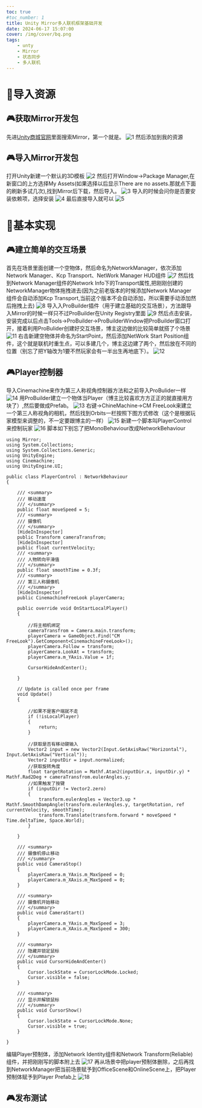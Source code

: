 ```yaml
---
toc: true
#toc_number: 1
title: Unity Mirror多人联机框架基础开发
date: 2024-06-17 15:07:00
cover: /img/cover/bq.png
tags:
    - unty
    - Mirror
    - 状态同步
    - 多人联机
---
```


# 🎲导入资源

## 🎮获取Mirror开发包
先进[Unity商城官网](https://assetstore.unity.com/)里面搜索Mirror，第一个就是。
![1](1.png)
然后添加到我的资源

## 🎮导入Mirror开发包
打开Unity新建一个默认的3D模板
![2](2.png)
然后打开Window→Package Manager,在新窗口的上方选择My Assets(如果选择以后显示There are no assets.那就点下面的刷新多试几次),找到Mirror后下载，然后导入。
![3](3.png)
导入的时候会问你是否要安装依赖项，选择安装
![4](4.png)
最后直接导入就可以
![5](5.png)

# 🎲基本实现

## 🎮建立简单的交互场景
首先在场景里面创建一个空物体，然后命名为NetworkManager，依次添加Network Manager、Kcp Transport、NetWork Manager HUD组件
![7](7.png)
然后找到Network Manager组件的Network Info下的Transport属性,把刚刚创建的NetworkManager物体拖拽进去(因为之前老版本的时候添加Network Manager组件会自动添加Kcp Transport,当前这个版本不会自动添加，所以需要手动添加然后拖拽上去)
![8](8.png)
导入入ProBuilder插件（用于建立基础的交互场景），方法跟导入Mirror的时候一样只不过ProBuilder在Unity Registry里面
![9](9.png)
然后点击安装，安装完成以后点击Tools→ProBuilder→ProBuilderWindow把ProBuilder窗口打开，接着利用ProBulider创建好交互场景，博主这边做的比较简单就搭了个场景
![11](11.png)
右击新建空物体并命名为StartPoint，然后添加NetWork Start Position组件，这个就是联机时重生点，可以多建几个，博主这边建了两个，然后放在不同的位置（别忘了把Y轴改为1要不然玩家会有一半出生再地底下）。
![12](12.png)

## 🎮Player控制器
导入Cinemachine来作为第三人称视角控制器方法和之前导入ProBulider一样
![14](14.png)
用ProBuilder建立一个物体当Player（博主比较喜欢方方正正的就直接用方块了）,然后要做成Prefab。
![13](13.png)
右键→ChineMachine→CM FreeLook来建立一个第三人称视角的相机，然后找到Orbits一栏按照下图方式修改（这个是根据玩家模型来调整的，不一定要跟博主的一样）
![15](15.png)
新建一个脚本叫PlayerControl来控制玩家
![16](16.png)
脚本如下别忘了把MonoBehaviour改成NetworkBehaviour
```
using Mirror;
using System.Collections;
using System.Collections.Generic;
using UnityEngine;
using Cinemachine;
using UnityEngine.UI;

public class PlayerControl : NetworkBehaviour
{

    /// <summary>
    /// 移动速度
    /// </summary>
    public float moveSpeed = 5;
    /// <summary>
    /// 摄像机
    /// </summary>
    [HideInInspector]
    public Transform cameraTransfrom;
    [HideInInspector]
    public float currentVelocity;
    /// <summary>
    /// 人物转向平滑值
    /// </summary>
    public float smoothTime = 0.3f;
    /// <summary>
    /// 第三人称摄像机
    /// </summary>
    [HideInInspector]
    public CinemachineFreeLook playerCamera;

    public override void OnStartLocalPlayer()
    {

        //将主相机绑定
        cameraTransfrom = Camera.main.transform;
        playerCamera = GameObject.Find("CM FreeLook").GetComponent<CinemachineFreeLook>();
        playerCamera.Follow = transform;
        playerCamera.LookAt = transform;
        playerCamera.m_YAxis.Value = 1f;

        CursorHideAndCenter();

    }

    // Update is called once per frame
    void Update()
    {

        //如果不是客户端就不走
        if (!isLocalPlayer)
        {
            return;
        }

        //获取是否有移动键输入
        Vector2 input = new Vector2(Input.GetAxisRaw("Horizontal"), Input.GetAxisRaw("Vertical"));
        Vector2 inputDir = input.normalized;
        //获取旋转角度
        float targetRotation = Mathf.Atan2(inputDir.x, inputDir.y) * Mathf.Rad2Deg + cameraTransfrom.eulerAngles.y;
        //如果触发了按键
        if (inputDir != Vector2.zero)
        {
            transform.eulerAngles = Vector3.up * Mathf.SmoothDampAngle(transform.eulerAngles.y, targetRotation, ref currentVelocity, smoothTime);
            transform.Translate(transform.forward * moveSpeed * Time.deltaTime, Space.World);
        }

    }

    /// <summary>
    /// 摄像机停止移动
    /// </summary>
    public void CameraStop()
    {
        playerCamera.m_YAxis.m_MaxSpeed = 0;
        playerCamera.m_XAxis.m_MaxSpeed = 0;
    }

    /// <summary>
    /// 摄像机开始移动
    /// </summary>
    public void CameraStart()
    {
        playerCamera.m_YAxis.m_MaxSpeed = 3;
        playerCamera.m_XAxis.m_MaxSpeed = 300;
    }

    /// <summary>
    /// 隐藏并锁定鼠标
    /// </summary>
    public void CursorHideAndCenter()
    {
        Cursor.lockState = CursorLockMode.Locked;
        Cursor.visible = false;
    }

    /// <summary>
    /// 显示并解锁鼠标
    /// </summary>
    public void CursorShow()
    {
        Cursor.lockState = CursorLockMode.None;
        Cursor.visible = true;
    }

}
```
编辑Player预制体，添加Network Identity组件和Network Transform(Reliable)组件，并把刚刚写的脚本附上去
![17](17.png)
再从场景中把player预制体删除，之后再找到NetworkManager把当前场景赋予到OfficeScene和OnlineScene上，把Player预制体赋予到Player Prefab上
![18](18.png)

## 🎮发布测试